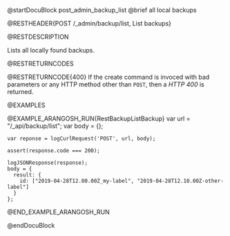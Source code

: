 @startDocuBlock post_admin_backup_list
@brief all local backups

@RESTHEADER{POST /_admin/backup/list, List backups}

@RESTDESCRIPTION

Lists all locally found backups. 

@RESTRETURNCODES

@RESTRETURNCODE{400}
If the create command is invoced with bad parameters or any HTTP
method other than `POST`, then a *HTTP 400* is returned.

@EXAMPLES

@EXAMPLE_ARANGOSH_RUN{RestBackupListBackup}
    var url = "/_api/backup/list";
    var body = {};

    var reponse = logCurlRequest('POST', url, body);
    
    assert(response.code === 200);
    
    logJSONResponse(response);
    body = {
      result: {
        id: ["2019-04-28T12.00.00Z_my-label", "2019-04-28T12.10.00Z-other-label"]
      }
    };
@END_EXAMPLE_ARANGOSH_RUN

@endDocuBlock
